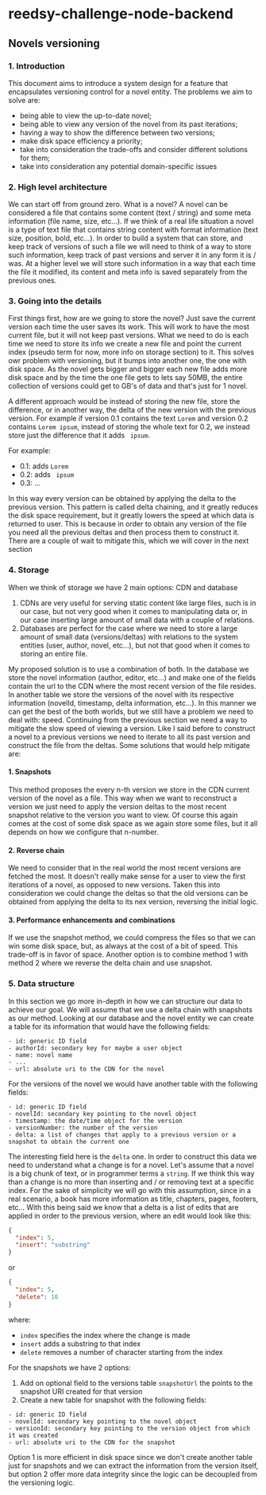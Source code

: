# reedsy-challenge-node-backend
## Novels versioning

### 1. Introduction

This document aims to introduce a system design for a feature that encapsulates versioning control for a novel entity.
The problems we aim to solve are:
- being able to view the up-to-date novel;
- being able to view any version of the novel from its past iterations;
- having a way to show the difference between two versions;
- make disk space efficiency a priority;
- take into consideration the trade-offs and consider different solutions for them;
- take into consideration any potential domain-specific issues


### 2. High level architecture

We can start off from ground zero. What is a novel? A novel can be considered a file that contains some content (text / string) and some meta information (file name, size, etc...).
If we think of a real life situation a novel is a type of text file that contains string content with format information (text size, position, bold, etc...).
In order to build a system that can store, and keep track of versions of such a file we will need to think of a way to store such information, keep track of past versions and server it in any form it is / was.
At a higher level we will store such information in a way that each time the file it modified, its content and meta info is saved separately from the previous ones.

### 3. Going into the details

First things first, how are we going to store the novel? Just save the current version each time the user saves its work. This will work to have the most current file, but it will not keep past versions.
What we need to do is each time we need to store its info we create a new file and point the current index (pseudo term for now, more info on storage section) to it. This solves owr problem with versioning, but it bumps into another one,
the one with disk space. As the novel gets bigger and bigger each new file adds more disk space and by the time the one file gets to lets say 50MB, the entire collection of versions could get to GB's of data and that's just for 1 novel.

A different approach would be instead of storing the new file, store the difference, or in another way, the delta of the new version with the previous version.
For example if version 0.1 contains the text `Lorem` and version 0.2 contains `Lorem ipsum`, instead of storing the whole text for 0.2, we instead store just the difference that it adds ` ipsum`.

For example:
- 0.1: adds `Lorem`
- 0.2: adds ` ipsum`
- 0.3: ...

In this way every version can be obtained by applying the delta to the previous version.
This pattern is called delta chaining, and it greatly reduces the disk space requirement, but it greatly lowers the speed at which data is returned to user. This is because in order to obtain any version of the file you need all the previous deltas and then process them to construct it.
There are a couple of wait to mitigate this, which we will cover in the next section

### 4. Storage

When we think of storage we have 2 main options: CDN and database

1. CDNs are very useful for serving static content like large files, such is in our case, but not very good when it comes to manipulating data or, in our case inserting large amount of small data with a couple of relations.
2. Databases are perfect for the case where we need to store a large amount of small data (versions/deltas) with relations to the system entities (user, author, novel, etc...), but not that good when it comes to storing an entire file.

My proposed solution is to use a combination of both. In the database we store the novel information (author, editor, etc...) and make one of the fields contain the url to the CDN where the most recent version of the file resides.
In another table we store the versions of the novel with its respective information (novelId, timestamp, delta information, etc...). In this manner we can get the best of the both worlds, but we still have a problem we need to deal with: speed.
Continuing from the previous section we need a way to mitigate the slow speed of viewing a version. Like I said before to construct a novel to a previous versions we need to iterate to all its past version and construct the file from the deltas.
Some solutions that would help mitigate are:

#### 1. Snapshots
This method proposes the every n-th version we store in the CDN current version of the novel as a file. This way when we want to reconstruct a version we just need to apply the version deltas to the most recent snapshot relative to the version you want to view.
Of course this again comes at the cost of some disk space as we again store some files, but it all depends on how we configure that n-number.

#### 2. Reverse chain
We need to consider that in the real world the most recent versions are fetched the most. It doesn't really make sense for a user to view the first iterations of a novel, as opposed to new versions.
Taken this into consideration we could change the deltas so that the old versions can be obtained from applying the delta to its nex version, reversing the initial logic.

#### 3. Performance enhancements and combinations
If we use the snapshot method, we could compress the files so that we can win some disk space, but, as always at the cost of a bit of speed. This trade-off is in favor of space.
Another option is to combine method 1 with method 2 where we reverse the delta chain and use snapshot.

### 5. Data structure

In this section we go more in-depth in how we can structure our data to achieve our goal. We will assume that we use a delta chain with snapshots as our method.
Looking at our database and the novel entity we can create a table for its information that would have the following fields:
````
- id: generic ID field
- authorId: secondary key for maybe a user object
- name: novel name
- ...
- url: absolute uri to the CDN for the novel
````

For the versions of the novel we would have another table with the following fields:
````
- id: generic ID field
- novelId: secondary key pointing to the novel object
- timestamp: the date/time object for the version
- versionNumber: the number of the version
- delta: a list of changes that apply to a previous version or a snapshot to obtain the current one
````

The interesting field here is the `delta` one. In order to construct this data we need to understand what a change is for a novel. Let's assume that a novel is a big chunk of text, or in programmer terms a `string`.
If we think this way than a change is no more than inserting and / or removing text at a specific index. For the sake of simplicity we will go with this assumption, since in a real scenario, a book has more information as title, chapters, pages, footers, etc...
With this being said we know that a delta is a list of edits that are applied in order to the previous version, where an edit would look like this:

```json
{
  "index": 5,
  "insert": "substring"
}
```
or
```json
{
  "index": 5,
  "delete": 10
}
```

where:
- `index` specifies the index where the change is made
- `insert` adds a substring to that index
- `delete` removes a number of character starting from the index

For the snapshots we have 2 options:

1. Add on optional field to the versions table `snapshotUrl` the points to the snapshot URI created for that version
2. Create a new table for snapshot with the following fields:
````
- id: generic ID field
- novelId: secondary key pointing to the novel object
- versionId: secondary key pointing to the version object from which it was created
- url: absolute uri to the CDN for the snapshot
````

Option 1 is more efficient in disk space since we don't create another table just for snapshots and we can extract the information from the version itself, but option 2 offer more data integrity since the logic can be decoupled from the versioning logic.
